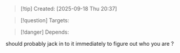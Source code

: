 
>[!tip] Created: [2025-09-18 Thu 20:37]

>[!question] Targets: 

>[!danger] Depends: 

should probably jack in to it immediately to figure out who you are ?

